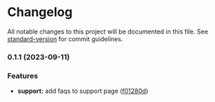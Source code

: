 # Changelog

All notable changes to this project will be documented in this file. See [standard-version](https://github.com/conventional-changelog/standard-version) for commit guidelines.

### 0.1.1 (2023-09-11)


### Features

* **support:** add faqs to support page ([f01280d](https://github.com/careplace-github/business-web/commit/f01280d6214a6bd892804c9b6d52cf1a2f91d13c))
